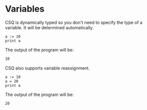 # Variables

CSQ is dynamically typed so you don't need to specify the type of a variable. It will be determined automatically.

```csq
a := 10
print a
```

The output of the program will be:

```bash
10
```

CSQ also supports variable reassignment.

```csq
a := 10
a = 20
print a
```

The output of the program will be:

```bash
20
```
